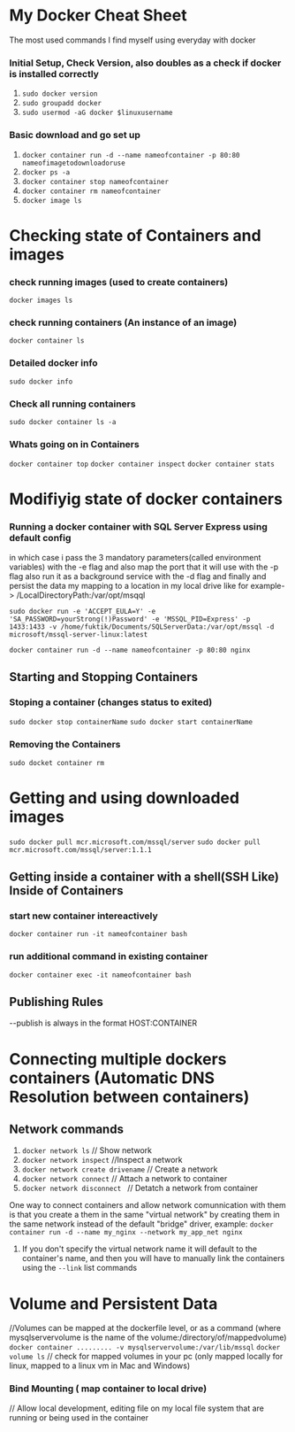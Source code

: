 # My Docker Cheat Sheet
The most used commands I find myself using everyday with docker

### Initial Setup, Check Version, also doubles as a check if docker is installed correctly
1. `sudo docker version`
2. `sudo groupadd docker`
3. `sudo usermod -aG docker $linuxusername`

### Basic download and go set up
1. `docker container run -d --name nameofcontainer -p 80:80 nameofimagetodownloadoruse`
2. `docker ps -a`
3. `docker container stop nameofcontainer`
4. `docker container rm nameofcontainer`
5. `docker image ls`

# Checking state of Containers and images
### check running images (used to create containers)
`docker images ls`
### check running containers (An instance of an image)
`docker container ls`
### Detailed docker info
`sudo docker info`
### Check all running containers  
`sudo docker container ls -a`

### Whats going on in Containers
`docker container top`
`docker container inspect`
`docker container stats`

# Modifiyig state of docker containers

### Running a docker container with SQL Server Express using default config
in which case i pass the 3 mandatory parameters(called environment variables) with the -e flag  and also map the port that it will use with the -p flag also run it as a background service with the -d flag and finally and persist the data my mapping to a location in my local drive like  for example-> /LocalDirectoryPath:/var/opt/msqql 

`sudo docker run -e 'ACCEPT_EULA=Y' -e 'SA_PASSWORD=yourStrong(!)Password' -e 'MSSQL_PID=Express' -p 1433:1433 -v /home/fuktik/Documents/SQLServerData:/var/opt/mssql -d  microsoft/mssql-server-linux:latest`

`docker container run -d --name nameofcontainer -p 80:80 nginx`

## Starting and Stopping Containers
### Stoping a container (changes status to exited)
`sudo docker stop containerName`
`sudo docker start containerName`
### Removing the Containers
`sudo docket container rm `

# Getting and using downloaded images
`sudo docker pull mcr.microsoft.com/mssql/server`
`sudo docker pull mcr.microsoft.com/mssql/server:1.1.1` 


## Getting inside a container with a shell(SSH Like) Inside of Containers
### start new container intereactively
`docker container run -it nameofcontainer bash`
### run additional command in existing container
`docker container exec -it nameofcontainer bash`  

## Publishing Rules
--publish is always in the format HOST:CONTAINER



# Connecting multiple dockers containers (Automatic DNS Resolution between containers)

## Network commands
 1. `docker network ls`  // Show network
 2. `docker network inspect` //Inspect a network
 3. `docker network create drivename` //  Create a network
 4. `docker network connect` // Attach a network to container
 5. `docker network disconnect ` // Detatch a network from container
  
One way to connect containers and allow network comunnication with them is that you create a them in the same "virtual network" by creating them in the same network instead of the default "bridge" driver, example:
`docker container run -d --name my_nginx --network my_app_net nginx`
1. If you don't specify the virtual network name it will default to the container's name, and then you will have to manually link the containers using the `--link` list commands
    



# Volume and Persistent Data
//Volumes can be mapped at the dockerfile level, or as a command (where mysqlservervolume is the name of the volume:/directory/of/mappedvolume)
`docker container ......... -v mysqlservervolume:/var/lib/mssql`
`docker volume ls` // check for mapped volumes in your pc (only mapped locally for linux, mapped to a linux vm in Mac and Windows)


### Bind Mounting ( map container to local drive)
// Allow local development, editing file on my local file system that are running or being used in the container 